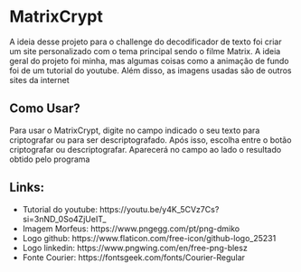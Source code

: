 # MatrixCrypt
<p>
  A ideia desse projeto para o challenge do decodificador de texto foi criar um site personalizado com o tema principal sendo o filme Matrix. 
  A ideia geral do projeto foi minha, mas algumas coisas como a animação de fundo foi de um tutorial do youtube. Além disso, as imagens usadas são de outros sites da 
  internet
</p>

## Como Usar?
<p>
  Para usar o MatrixCrypt, digite no campo indicado o seu texto para criptografar ou para ser descriptografado. Após isso, escolha entre o botão criptografar ou descriptografar. 
  Aparecerá no campo ao lado o resultado obtido pelo programa
</p>

## Links:
<ul>
  <li>Tutorial do youtube: https://youtu.be/y4K_5CVz7Cs?si=3nND_0So4ZjUeIT_</li>
  <li>Imagem Morfeus: https://www.pngegg.com/pt/png-dmiko</li>
  <li>Logo github: https://www.flaticon.com/free-icon/github-logo_25231</li>
  <li>Logo linkedin: https://www.pngwing.com/en/free-png-blesz</li>
  <li>Fonte Courier: https://fontsgeek.com/fonts/Courier-Regular</li>
</ul>
